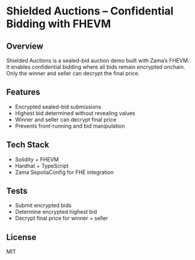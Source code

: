 # Shielded Auctions – Confidential Bidding with FHEVM

## Overview
Shielded Auctions is a sealed-bid auction demo built with Zama’s FHEVM.  
It enables confidential bidding where all bids remain encrypted onchain.  
Only the winner and seller can decrypt the final price.

## Features
- Encrypted sealed-bid submissions
- Highest bid determined without revealing values
- Winner and seller can decrypt final price
- Prevents front-running and bid manipulation

## Tech Stack
- Solidity + FHEVM
- Hardhat + TypeScript
- Zama SepoliaConfig for FHE integration

## Tests
- Submit encrypted bids
- Determine encrypted highest bid
- Decrypt final price for winner + seller

## License
MIT
